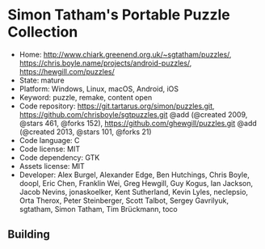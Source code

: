 # Simon Tatham's Portable Puzzle Collection

- Home: http://www.chiark.greenend.org.uk/~sgtatham/puzzles/, https://chris.boyle.name/projects/android-puzzles/, https://hewgill.com/puzzles/
- State: mature
- Platform: Windows, Linux, macOS, Android, iOS
- Keyword: puzzle, remake, content open
- Code repository: https://git.tartarus.org/simon/puzzles.git, https://github.com/chrisboyle/sgtpuzzles.git @add (@created 2009, @stars 461, @forks 152), https://github.com/ghewgill/puzzles.git @add (@created 2013, @stars 101, @forks 21)
- Code language: C
- Code license: MIT
- Code dependency: GTK
- Assets license: MIT
- Developer: Alex Burgel, Alexander Edge, Ben Hutchings, Chris Boyle, doopl, Eric Chen, Franklin Wei, Greg Hewgill, Guy Kogus, Ian Jackson, Jacob Nevins, jonaskoelker, Kent Sutherland, Kevin Lyles, neclepsio, Orta Therox, Peter Steinberger, Scott Talbot, Sergey Gavrilyuk, sgtatham, Simon Tatham, Tim Brückmann, toco

## Building
